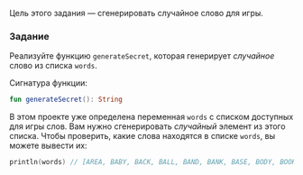 Цель этого задания — сгенерировать случайное слово для игры.

### Задание

Реализуйте функцию `generateSecret`, которая генерирует _случайное_ слово из списка `words`.

<div class="hint" title="Нажмите сюда, чтобы увидеть новый сигнатур функции generateSecret">

Сигнатура функции:
```kotlin
fun generateSecret(): String
```
</div>

В этом проекте уже определена переменная `words` с списком доступных для игры слов. Вам нужно сгенерировать _случайный_ элемент из этого списка. Чтобы проверить, какие слова находятся в списке `words`, вы можете вывести их:
```kotlin
println(words) // [AREA, BABY, BACK, BALL, BAND, BANK, BASE, BODY, BOOK, ... ]
```